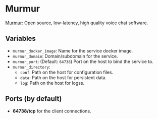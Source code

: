 # Murmur

[Murmur](https://wiki.mumble.info/wiki/Main_Page): Open source, low-latency,
high quality voice chat software.

## Variables

* `murmur_docker_image`: Name for the service docker image.
* `murmur_domain`: Domain/subdomain for the service.
* `murmur_port`: (Default: `64738`) Port on the host to bind the service to.
* `murmur_directory`:
   * `conf`: Path on the host for configuration files.
   * `data`: Path on the host for persistent data.
   * `log`: Path on the host for logss.

## Ports (by default)

* **64738/tcp** for the client connections.
